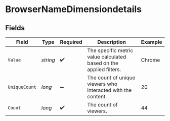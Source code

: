 # BrowserNameDimensiondetails


## Fields

| Field                                                              | Type                                                               | Required                                                           | Description                                                        | Example                                                            |
| ------------------------------------------------------------------ | ------------------------------------------------------------------ | ------------------------------------------------------------------ | ------------------------------------------------------------------ | ------------------------------------------------------------------ |
| `Value`                                                            | *string*                                                           | :heavy_check_mark:                                                 | The specific metric value calculated based on the applied filters. | Chrome                                                             |
| `UniqueCount`                                                      | *long*                                                             | :heavy_minus_sign:                                                 | The count of unique viewers who interacted with the content.       | 20                                                                 |
| `Count`                                                            | *long*                                                             | :heavy_check_mark:                                                 | The count of viewers.                                              | 44                                                                 |